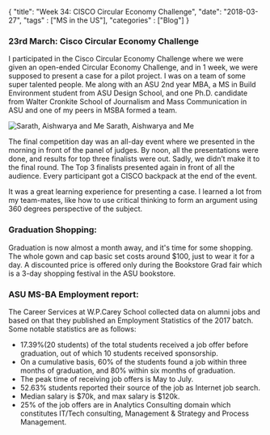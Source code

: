 {
    "title": "Week 34: CISCO Circular Economy Challenge",
    "date": "2018-03-27",
    "tags" : ["MS in the US"],
    "categories" : ["Blog"]
}

###  23rd March: Cisco Circular Economy Challenge

I participated in the Cisco Circular Economy Challenge where we were given an open-ended Circular Economy Challenge, and in 1 week, we were supposed to present a case for a pilot project. I was on a team of some super talented people. Me along with an ASU 2nd year MBA, a MS in Build Environment student from ASU Design School, and one Ph.D. candidate from Walter Cronkite School of Journalism and Mass Communication in ASU and one of my peers in MSBA formed a team.


![Sarath, Aishwarya and Me ](/images/MSBA/34/4.jpg)
Sarath, Aishwarya and Me

The final competition day was an all-day event where we presented in the morning in front of the panel of judges. By noon, all the presentations were done, and results for top three finalists were out. Sadly, we didn’t make it to the final round. The Top 3 finalists presented again in front of all the audience. Every participant got a CISCO backpack at the end of the event.

It was a great learning experience for presenting a case. I learned a lot from my team-mates, like how to use critical thinking to form an argument using 360 degrees perspective of the subject.

###  Graduation Shopping:

Graduation is now almost a month away, and it's time for some shopping. The whole gown and cap basic set costs around $100, just to wear it for a day. A discounted price is offered only during the Bookstore Grad fair which is a 3-day shopping festival in the ASU bookstore.

###  ASU MS-BA Employment report:

The Career Services at W.P.Carey School collected data on alumni jobs and based on that they published an Employment Statistics of the 2017 batch. Some notable statistics are as follows:

* 17.39%(20 students) of the total students received a job offer before graduation, out of which 10 students received sponsorship.
* On a cumulative basis, 60% of the students found a job within three months of graduation, and 80% within six months of graduation.
* The peak time of receiving job offers is May to July.
* 52.63% students reported their source of the job as Internet job search.
* Median salary is $70k, and max salary is $120k.
* 25% of the job offers are in Analytics Consulting domain which constitutes IT/Tech consulting, Management & Strategy and Process Management.
